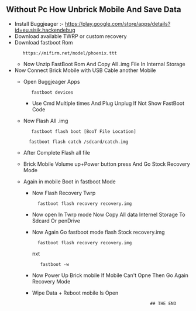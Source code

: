 ## Without Pc How Unbrick Mobile And Save Data

 * Install Buggjeager :- https://play.google.com/store/apps/details?id=eu.sisik.hackendebug
 * Download available TWRP or custom recovery
 * Download fastboot Rom
      ```
         https://mifirm.net/model/phoenix.ttt
      ```
   * Now Unzip FastBoot Rom And Copy All .img File In Internal Storage
* Now Connect Brick Mobile with USB Cable another Mobile
  * Open Buggjeager Apps
     ```
        fastboot devices
     ```
     * Use Cmd Multiple times And Plug Unplug If Not Show FastBoot Code
   
  * Now Flash All .img
    ```
       fastboot flash boot [BooT File Location]
    ```
    ```
      fastboot flash catch /sdcard/catch.img
    ```

  * After Complete Flash all file
  * Brick Mobile Volume up+Power button press And Go Stock Recovery Mode
  * Again in mobile Boot in fastboot Mode
 
     * Now Flash Recovery Twrp
         ```
           fastboot flash recovery recovery.img
         ```
         
    * Now open In Twrp mode Now Copy All data Internel Storage To Sdcard Or penDrive
    * Now Again Go fastboot mode flash Stock recovery.img
       ```
         fastboot flash recovery recovery.img
       ```
       nxt
        ```
           fastboot -w
        ```

    * Now Power Up Brick mobile If Mobile Can't Opne Then Go Again Recovery Mode
    * Wipe Data + Reboot mobile Is Open
   
    
                                                       ## THE END
